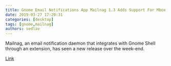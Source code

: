 ```yaml
---
title: Gnome Email Notifications App Mailnag 1.3 Adds Support For Mbox and Maildir Backends
date: 2019-03-27 17:20:31
categories: [desktop]
tags: [gnome,mailnag]
authors: sedlav
---
```

        
Mailnag, an email notification daemon that integrates with Gnome Shell through an extension, has seen a new release over the week-end.

[Link](https://www.linuxuprising.com/2019/03/gnome-email-notifications-app-mailnag.html)
